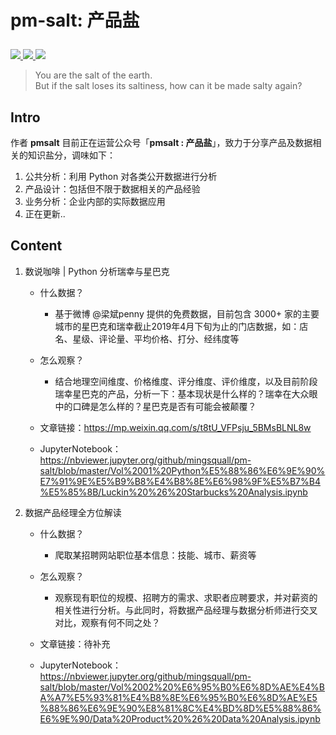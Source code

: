 # <p align="left">pm-salt: 产品盐</p>

<p align="left">
    <a href="https://github.com/python/cpython">
        <img src="https://img.shields.io/badge/Python-3.5-blue.svg">
        </a>
    <a href="">
        <img src="https://img.shields.io/badge/公众号-pmsalt-blue.svg">
        </a> 
    <a href="">
        <img src="https://img.shields.io/badge/介绍-使用 Python 观察产品及数据的 PM-blue.svg">
        </a>
</p>



> You are the salt of the earth.  
But if the salt loses its saltiness, how can it be made salty again? 



## Intro


作者 **pmsalt** 目前正在运营公众号「**pmsalt : 产品盐**」，致力于分享产品及数据相关的知识盐分，调味如下：

1. 公共分析：利用 Python 对各类公开数据进行分析
2. 产品设计：包括但不限于数据相关的产品经验
3. 业务分析：企业内部的实际数据应用
4. 正在更新..


## Content

1. 数说咖啡 | Python 分析瑞幸与星巴克

    - 什么数据？
        - 基于微博 @梁斌penny 提供的免费数据，目前包含 3000+ 家的主要城市的星巴克和瑞幸截止2019年4月下旬为止的门店数据，如：店名、星级、评论量、平均价格、打分、经纬度等
        
    - 怎么观察？
        - 结合地理空间维度、价格维度、评分维度、评价维度，以及目前阶段瑞幸星巴克的产品，分析一下：基本现状是什么样的？瑞幸在大众眼中的口碑是怎么样的？星巴克是否有可能会被颠覆？

    - 文章链接：https://mp.weixin.qq.com/s/t8tU_VFPsju_5BMsBLNL8w

    - JupyterNotebook：https://nbviewer.jupyter.org/github/mingsquall/pm-salt/blob/master/Vol%2001%20Python%E5%88%86%E6%9E%90%E7%91%9E%E5%B9%B8%E4%B8%8E%E6%98%9F%E5%B7%B4%E5%85%8B/Luckin%20%26%20Starbucks%20Analysis.ipynb

2. 数据产品经理全方位解读

    - 什么数据？
        - 爬取某招聘网站职位基本信息：技能、城市、薪资等
        
    - 怎么观察？
        - 观察现有职位的规模、招聘方的需求、求职者应聘要求，并对薪资的相关性进行分析。与此同时，将数据产品经理与数据分析师进行交叉对比，观察有何不同之处？

    - 文章链接：待补充

    - JupyterNotebook：https://nbviewer.jupyter.org/github/mingsquall/pm-salt/blob/master/Vol%2002%20%E6%95%B0%E6%8D%AE%E4%BA%A7%E5%93%81%E4%B8%8E%E6%95%B0%E6%8D%AE%E5%88%86%E6%9E%90%E8%81%8C%E4%BD%8D%E5%88%86%E6%9E%90/Data%20Product%20%26%20Data%20Analysis.ipynb


